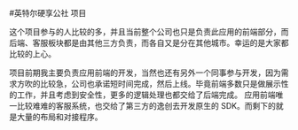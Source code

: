 #英特尔硬享公社 项目

这个项目参与的人比较的多，并且当前整个公司也只是负责此应用的前端部分，而后端、客服板块都是由其他三方负责，而各自又是分在其他城市。幸运的是大家都比较的上心。

项目前期我主要负责应用前端的开发，当然也还有另外一个同事参与开发，因为需求方吹的比较急，公司也承诺短时间完成，然后上线。毕竟前端多数只是做展示性的工作，并且考虑到安全性，更多的逻辑处理也都交给了后端完成。 应用前端唯一比较难难的客服系统，也交给了第三方的逸创去开发原生的 SDK。而剩下的就是大量的布局和对接程序。

